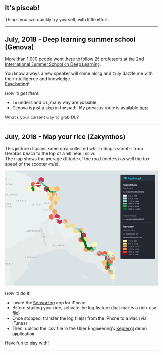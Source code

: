 ## It's piscab!

Things you can quickly try yourself, with little effort.  

---

## July, 2018 - Deep learning summer school (Genova) 
  
More than 1,000 people went there to follow 26 professors at the [2nd International Summer School on Deep Learning](http://grammars.grlmc.com/DeepLearn2018/). 

You know always a new speaker will come along and truly dazzle me with their intelligence and knowledge.  
[Fascinating](https://github.com/piscab/piscab.github.io/blob/master/2018_07_Genova/_DL2018.pdf)! 
        
_How to get there:_ 
* To understand DL, many way are possible.
* Genova is just a stop in the path. My previous route is available [here](2018_07_Genova/AccompList.md). 

What's your current way to grab DL?

---

## July, 2018 - Map your ride (Zakynthos)  

This picture displays some data collected while riding a scooter from Gerakas beach to the top of a hill near Tsilivi.   
The map shows the average altitude of the road (meters) as well the top speed of the scooter (m/s).  

![Image](2018_07_Zante/DayTrip.png)  

_How to do it:_ 
* I used the [SensorLog](https://itunes.apple.com/us/app/sensorlog/id388014573?mt=8) app for iPhone
* Before starting your ride, activate the log feature (that makes a rich .csv file)
* Once stopped, transfer the log file(s) from the iPhone to a Mac (via iTunes)
* Then, upload the .csv file to the Uber Engineering's [Kepler.gl](https://uber.github.io/kepler.gl) demo application 

Have fun to play with!  

---
